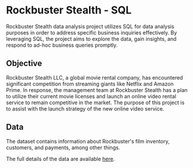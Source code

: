 # Rockbuster Stealth - SQL
Rockbuster Stealth data analysis project utilizes SQL for data analysis purposes in order to address specific business inquiries effectively. By leveraging SQL, the project aims to explore the data, gain insights, and respond to ad-hoc business queries promptly.

## Objective
Rockbuster Stealth LLC, a global movie rental company, has encountered significant competition from streaming giants like Netflix and Amazon Prime. In response,  the management team at Rockbuster Stealth has a plan to utilize their current movie licenses and launch an online video rental service to remain competitive in the market. The purpose of this project is to assist with the launch strategy of the new online video service.

## Data
The dataset contains information about Rockbuster's film inventory, customers, and payments, among other things.

The full details of the data are available [here](http://www.postgresqltutorial.com/wp-content/uploads/2019/05/dvdrental.zip). 
